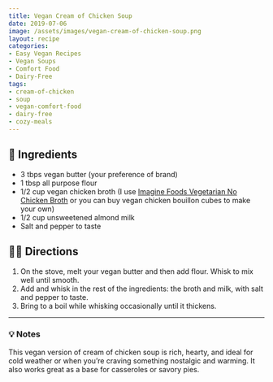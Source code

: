 ```yaml
---
title: Vegan Cream of Chicken Soup
date: 2019-07-06
image: /assets/images/vegan-cream-of-chicken-soup.png
layout: recipe
categories:
- Easy Vegan Recipes
- Vegan Soups
- Comfort Food
- Dairy-Free
tags:
- cream-of-chicken
- soup
- vegan-comfort-food
- dairy-free
- cozy-meals
---
```


## 🧾 Ingredients

- 3 tbps vegan butter (your preference of brand)
- 1 tbsp all purpose flour
- 1/2 cup vegan chicken broth (I use [Imagine Foods Vegetarian No Chicken Broth](https://www.imaginefoods.com/product/vegetarian-no-chicken-broth) or you can buy vegan chicken bouillon cubes to make your own)
- 1/2 cup unsweetened almond milk
- Salt and pepper to taste

## 👩‍🍳 Directions

1. On the stove, melt your vegan butter and then add flour. Whisk to mix well until smooth.
2. Add and whisk in the rest of the ingredients: the broth and milk, with salt and pepper to taste.
3. Bring to a boil while whisking occasionally until it thickens. 


---

### 💡 Notes

This vegan version of cream of chicken soup is rich, hearty, and ideal for cold weather or when you’re craving something nostalgic and warming. It also works great as a base for casseroles or savory pies.



